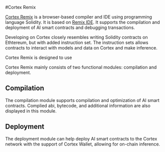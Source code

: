 #Cortex Remix

[Cortex Remix](https://cerebro.cortexlabs.ai/remix) is a browser-based compiler and IDE using programming language Solidity. It is based on [Remix IDE](https://github.com/ethereum/remix-ide). It supports the compilation and deployment of AI smart contracts and debugging transactions.

Developing on Cortex closely resembles writing Solidity contracts on Ethtereum, but with added instruction set. The instruction sets allows contracts to interact with models and data on Cortex and make inference.

Cortex Remix is designed to use 

Cortex Remix mainly consists of two functional modules: compilation and deployment. 

## Compilation

The compilation module supports compilation and optimization of AI smart contracts. Complied abi, bytecode, and additional information are also displayed in this module.

## Deployment

The deployment module can help deploy AI smart contracts to the Cortex network with the support of Cortex Wallet, allowing for on-chain inference.
